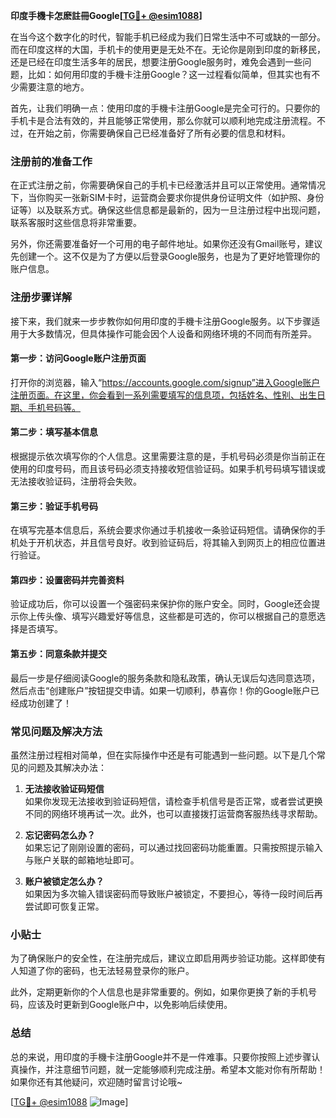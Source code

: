 **印度手機卡怎麽註冊Google[[TG💪+ @esim1088](https://t.me/s/esim1088)]**

在当今这个数字化的时代，智能手机已经成为我们日常生活中不可或缺的一部分。而在印度这样的大国，手机卡的使用更是无处不在。无论你是刚到印度的新移民，还是已经在印度生活多年的居民，想要注册Google服务时，难免会遇到一些问题，比如：如何用印度的手機卡注册Google？这一过程看似简单，但其实也有不少需要注意的地方。

首先，让我们明确一点：使用印度的手機卡注册Google是完全可行的。只要你的手机卡是合法有效的，并且能够正常使用，那么你就可以顺利地完成注册流程。不过，在开始之前，你需要确保自己已经准备好了所有必要的信息和材料。

### 注册前的准备工作

在正式注册之前，你需要确保自己的手机卡已经激活并且可以正常使用。通常情况下，当你购买一张新SIM卡时，运营商会要求你提供身份证明文件（如护照、身份证等）以及联系方式。确保这些信息都是最新的，因为一旦注册过程中出现问题，联系客服时这些信息将非常重要。

另外，你还需要准备好一个可用的电子邮件地址。如果你还没有Gmail账号，建议先创建一个。这不仅是为了方便以后登录Google服务，也是为了更好地管理你的账户信息。

### 注册步骤详解

接下来，我们就来一步步教你如何用印度的手機卡注册Google服务。以下步骤适用于大多数情况，但具体操作可能会因个人设备和网络环境的不同而有所差异。

#### 第一步：访问Google账户注册页面

打开你的浏览器，输入“https://accounts.google.com/signup”进入Google账户注册页面。在这里，你会看到一系列需要填写的信息项，包括姓名、性别、出生日期、手机号码等。

#### 第二步：填写基本信息

根据提示依次填写你的个人信息。这里需要注意的是，手机号码必须是你当前正在使用的印度号码，而且该号码必须支持接收短信验证码。如果手机号码填写错误或无法接收验证码，注册将会失败。

#### 第三步：验证手机号码

在填写完基本信息后，系统会要求你通过手机接收一条验证码短信。请确保你的手机处于开机状态，并且信号良好。收到验证码后，将其输入到网页上的相应位置进行验证。

#### 第四步：设置密码并完善资料

验证成功后，你可以设置一个强密码来保护你的账户安全。同时，Google还会提示你上传头像、填写兴趣爱好等信息，这些都是可选的，你可以根据自己的意愿选择是否填写。

#### 第五步：同意条款并提交

最后一步是仔细阅读Google的服务条款和隐私政策，确认无误后勾选同意选项，然后点击“创建账户”按钮提交申请。如果一切顺利，恭喜你！你的Google账户已经成功创建了！

### 常见问题及解决方法

虽然注册过程相对简单，但在实际操作中还是有可能遇到一些问题。以下是几个常见的问题及其解决办法：

1. **无法接收验证码短信**  
   如果你发现无法接收到验证码短信，请检查手机信号是否正常，或者尝试更换不同的网络环境再试一次。此外，也可以直接拨打运营商客服热线寻求帮助。

2. **忘记密码怎么办？**  
   如果忘记了刚刚设置的密码，可以通过找回密码功能重置。只需按照提示输入与账户关联的邮箱地址即可。

3. **账户被锁定怎么办？**  
   如果因为多次输入错误密码而导致账户被锁定，不要担心，等待一段时间后再尝试即可恢复正常。

### 小贴士

为了确保账户的安全性，在注册完成后，建议立即启用两步验证功能。这样即使有人知道了你的密码，也无法轻易登录你的账户。

此外，定期更新你的个人信息也是非常重要的。例如，如果你更换了新的手机号码，应该及时更新到Google账户中，以免影响后续使用。

### 总结

总的来说，用印度的手機卡注册Google并不是一件难事。只要你按照上述步骤认真操作，并注意细节问题，就一定能够顺利完成注册。希望本文能对你有所帮助！如果你还有其他疑问，欢迎随时留言讨论哦~

[[TG💪+ @esim1088](https://t.me/s/esim1088) ![Image](https://i.postimg.cc/4NQfJmqS/Snipaste-2025-05-13-00-14-12.png)]